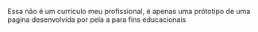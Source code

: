 Essa não é um curriculo meu profissional, é apenas uma prótotipo de uma pagina desenvolvida por pela a para fins educacionais
